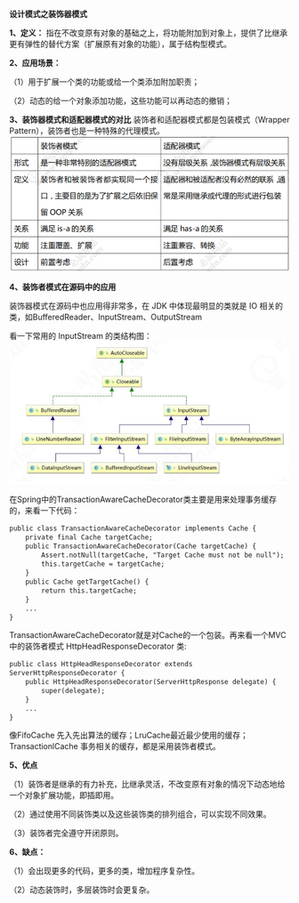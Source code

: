**设计模式之装饰器模式**

**1、定义：**
指在不改变原有对象的基础之上，将功能附加到对象上，提供了比继承更有弹性的替代方案（扩展原有对象的功能），属于结构型模式。

**2、应用场景：**

（1）用于扩展一个类的功能或给一个类添加附加职责；

（2）动态的给一个对象添加功能，这些功能可以再动态的撤销；

**3、装饰器模式和适配器模式的对比**
装饰者和适配器模式都是包装模式（Wrapper Pattern），装饰者也是一种特殊的代理模式。
![Image text](https://github.com/wlc160/img-folder/blob/master/decoratorandadapter.png)

**4、装饰者模式在源码中的应用**

装饰器模式在源码中也应用得非常多，在 JDK 中体现最明显的类就是 IO 相关的类，如BufferedReader、InputStream、OutputStream

看一下常用的 InputStream 的类结构图：
![Image text](https://github.com/wlc160/img-folder/blob/master/ioclassdecorator.png)

在Spring中的TransactionAwareCacheDecorator类主要是用来处理事务缓存的，来看一下代码：
````
public class TransactionAwareCacheDecorator implements Cache {
    private final Cache targetCache;
    public TransactionAwareCacheDecorator(Cache targetCache) {
        Assert.notNull(targetCache, "Target Cache must not be null");
        this.targetCache = targetCache;
    }
    public Cache getTargetCache() {
        return this.targetCache;
    }
    ...
}
````
TransactionAwareCacheDecorator就是对Cache的一个包装。再来看一个MVC中的装饰者模式 HttpHeadResponseDecorator 类:
````
public class HttpHeadResponseDecorator extends ServerHttpResponseDecorator {
    public HttpHeadResponseDecorator(ServerHttpResponse delegate) {
        super(delegate);
    }
    ...
}
````
像FifoCache 先入先出算法的缓存；LruCache最近最少使用的缓存；TransactionlCache 事务相关的缓存，都是采用装饰者模式。

**5、优点**

（1）装饰者是继承的有力补充，比继承灵活，不改变原有对象的情况下动态地给一个对象扩展功能，即插即用。

（2）通过使用不同装饰类以及这些装饰类的排列组合，可以实现不同效果。

（3）装饰者完全遵守开闭原则。

**6、缺点：**

（1）会出现更多的代码，更多的类，增加程序复杂性。

（2）动态装饰时，多层装饰时会更复杂。